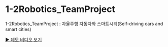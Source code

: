 # 1-2Robotics_TeamProject
1-2Robotics_TeamProject : 자율주행 자동차와 스마트시티(Self-driving cars and smart cities)


[▶️ 데모 비디오 보기](비디오/풀영상.mp4)

